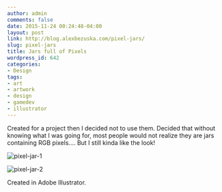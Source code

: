```yaml
---
author: admin
comments: false
date: 2015-11-24 00:24:48-04:00
layout: post
link: http://blog.alexbezuska.com/pixel-jars/
slug: pixel-jars
title: Jars full of Pixels
wordpress_id: 642
categories:
- Design
tags:
- art
- artwork
- design
- gamedev
- illustrator
---
```


Created for a project then I decided not to use them. Decided that without knowing what I was going for, most people would not realize they are jars containing RGB pixels.... But I still kinda like the look!

![pixel-jar-1](/images/2015/11/pixel-jar-1.jpg)

![pixel-jar-2](/images/2015/11/pixel-jar-2.jpg)

Created in Adobe Illustrator.




